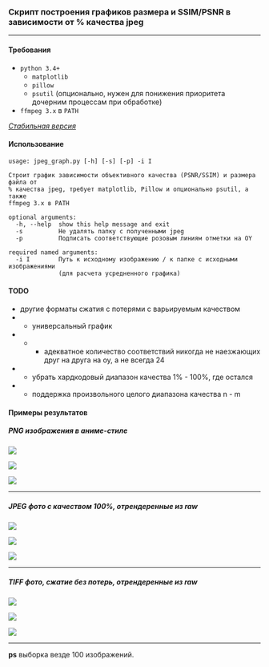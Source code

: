 ### Скрипт построения графиков размера и SSIM/PSNR в зависимости от % качества jpeg
---
#### Требования
* `python 3.4+ `
	* `matplotlib`
	* `pillow`
	* `psutil` (опционально, нужен для понижения приоритета дочерним процессам при обработке)
* `ffmpeg 3.x` в `PATH`

_[Стабильная версия](https://github.com/MahouShoujoMivutilde/jpeg-quality-graph/releases/latest)_

#### Использование
```
usage: jpeg_graph.py [-h] [-s] [-p] -i I

Строит график зависимости объективного качества (PSNR/SSIM) и размера файла от
% качества jpeg, требует matplotlib, Pillow и опционально psutil, а также
ffmpeg 3.x в PATH

optional arguments:
  -h, --help  show this help message and exit
  -s          Не удалять папку с полученными jpeg
  -p          Подписать соответствующие розовым линиям отметки на OY

required named arguments:
  -i I        Путь к исходному изображению / к папке с исходными изображениями
              (для расчета усредненного графика)
```

#### TODO
* другие форматы сжатия с потерями с варьируемым качеством
* * универсальный график
* * * адекватное количество соответствий никогда не наезжающих друг на друга на oy, а не всегда 24
* * убрать хардкодовый диапазон качества 1% - 100%, где остался
* * поддержка произвольного целого диапазона качества n - m

#### Примеры результатов

##### PNG изображения в аниме-стиле

![](https://i.imgur.com/Ra7mAk0.png)

![](https://i.imgur.com/Tua6jCb.png)

![](https://i.imgur.com/6CP0f4q.png)

---

##### JPEG фото с качеством 100%, отрендеренные из raw

![](https://i.imgur.com/nIHYHf0.png)

![](https://i.imgur.com/la6bSf1.png)

![](https://i.imgur.com/h8hwiGx.png)

---

##### TIFF фото, сжатие без потерь, отрендеренные из raw

![](https://i.imgur.com/SFWbNUZ.png)

![](https://i.imgur.com/nOUxtQH.png)

![](https://i.imgur.com/EIRTnDQ.png)

---
__ps__ выборка везде 100 изображений.